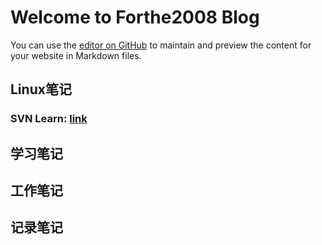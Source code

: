 Welcome to Forthe2008 Blog
=
You can use the [editor on GitHub](https://github.com/forthe2008/forthe2008.github.io/edit/master/README.md) to maintain and preview the content for your website in Markdown files.

## Linux笔记
### SVN Learn: [link](./linux/svn.md)
## 学习笔记
## 工作笔记
## 记录笔记
